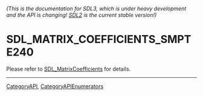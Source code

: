 ###### (This is the documentation for SDL3, which is under heavy development and the API is changing! [SDL2](https://wiki.libsdl.org/SDL2/) is the current stable version!)
# SDL_MATRIX_COEFFICIENTS_SMPTE240

Please refer to [SDL_MatrixCoefficients](SDL_MatrixCoefficients) for details.

----
[CategoryAPI](CategoryAPI), [CategoryAPIEnumerators](CategoryAPIEnumerators)

